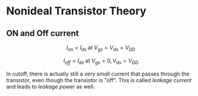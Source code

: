 # Nonideal Transistor Theory

## ON and Off current 

$$ 
I_{on} = I_{ds} \text{ at } V_{gs} = V_{ds} = V_{DD}
$$

$$ 
I_{off} = I_{ds} \text{ at } V_{gs} = 0, V_{ds} = V_{DD}
$$

In cutoff, there is actually still a _very small_ current that passes through the 
transistor, even though the transistor is "off". This is called _leakage current_ 
and leads to _leakage power_ as well.

